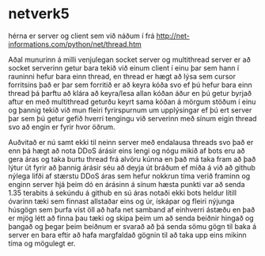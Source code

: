 # netverk5

hérna er server og client sem við náðum í frá http://net-informations.com/python/net/thread.htm 

Aðal munurinn á milli venjulegan socket server og multithread server er að socket serverinn getur bara tekið við einum client í einu þar sem hann í rauninni hefur bara einn thread, en thread er hægt að lýsa sem cursor forritsins það er þar sem forritið er að keyra kóða svo ef þú hefur bara einn thread þá þarftu að klára að keyra/lesa allan kóðan áður en þú getur byrjað aftur en með multithread geturðu keyrt sama kóðan á mörgum stöðum í einu og þannig tekið við mun fleiri fyrirspurnum um upplýsingar ef þú ert server þar sem þú getur gefið hverri tengingu við serverinn með sínum eigin thread svo að engin er fyrir hvor öðrum.

Auðvitað er nú samt ekki til neinn server með endalausa threads svo það er enn þá hægt að nota DDoS árásir eins lengi og nógu mikið af bots eru að gera áras og taka burtu thread frá alvöru kúnna en það má taka fram að það lýtur út fyrir að þannig árásir séu að deyja út bráðum ef miða á við að github nýlega lifði af stærstu DDoS áras sem hefur nokkrun tíma verið framinn og enginn server hjá þeim dó en árásinn á sínum hæsta punkti var að senda 1.35 terabits á sekúndu á github en sú áras notaði ekki bots heldur lítill óvarinn tæki sem finnast allstaðar eins og úr, ískápar og fleiri nýjunga húsgögn sem þurfa víst öll að hafa net samband af einhverri ástæðu en það er mjög létt að finna þau tæki og skipa þeim um að senda beiðnir hingað og þangað og þegar þeim beiðnum er svarað að þá senda sömu gögn til baka á server en bara eftir að hafa margfaldað gögnin til að taka upp eins mikinn tíma og mögulegt er.
